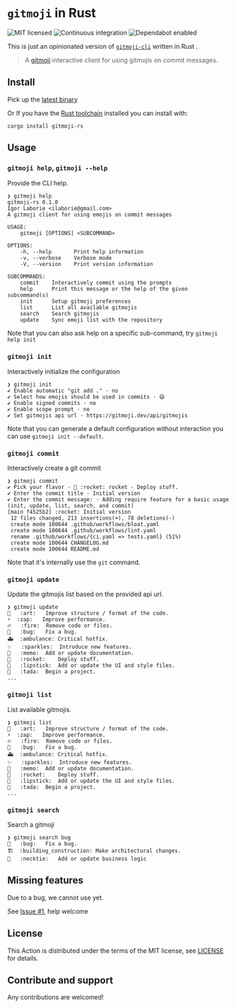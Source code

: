 # `gitmoji` in Rust

![MIT licensed](https://img.shields.io/badge/license-MIT-blue.svg)
![Continuous integration](https://github.com/actions-rs/toolchain/workflows/Continuous%20integration/badge.svg)
![Dependabot enabled](https://api.dependabot.com/badges/status?host=github&repo=ilaborie/gitmoji-rs)

This is just an opinionated version of [`gitmoji-cli`](https://github.com/carloscuesta/gitmoji-cli) written in Rust .

> A [gitmoji](https://gitmoji.dev/) interactive client for using gitmojis on commit messages.

## Install

Pick up the [latest binary](./releases)

Or If you have the [Rust toolchain](https://rustup.rs/) installed you can install with:

```shell
cargo install gitmoji-rs
```

## Usage


### `gitmoji help`, `gitmoji --help`

Provide the CLI help.

```shell
❯ gitmoji help
gitmoji-rs 0.1.0
Igor Laborie <ilaborie@gmail.com>
A gitmoji client for using emojis on commit messages

USAGE:
    gitmoji [OPTIONS] <SUBCOMMAND>

OPTIONS:
    -h, --help       Print help information
    -v, --verbose    Verbose mode
    -V, --version    Print version information

SUBCOMMANDS:
    commit    Interactively commit using the prompts
    help      Print this message or the help of the given subcommand(s)
    init      Setup gitmoji preferences
    list      List all available gitmojis
    search    Search gitmojis
    update    Sync emoji list with the repository
```

Note that you can also ask help on a specific sub-command, try `gitmoji help init`

### `gitmoji init`

Interactively initialize the configuration

```shell
❯ gitmoji init
✔ Enable automatic "git add ." · no
✔ Select how emojis should be used in commits · 😄
✔ Enable signed commits · no
✔ Enable scope prompt · no
✔ Set gitmojis api url · https://gitmoji.dev/api/gitmojis
```

Note that you can generate a default configuration without interaction you can use `gitmoji init --default`.

### `gitmoji commit`

Interactively create a git commit

```shell
❯ gitmoji commit
✔ Pick your flavor · 🚀 :rocket: rocket - Deploy stuff.
✔ Enter the commit title · Initial version
✔ Enter the commit message: · Adding require feature for a basic usage (init, update, list, search, and commit)
[main f4525b2] :rocket: Initial version
 12 files changed, 213 insertions(+), 78 deletions(-)
 create mode 100644 .github/workflows/bloat.yaml
 create mode 100644 .github/workflows/lint.yaml
 rename .github/workflows/{ci.yaml => tests.yaml} (51%)
 create mode 100644 CHANGELOG.md
 create mode 100644 README.md
```

Note that it's internally use the `git` command.

### `gitmoji update`

Update the gitmojis list based on the provided api url.

```shell
❯ gitmoji update
🎨	:art:	Improve structure / format of the code.
⚡️	:zap:	Improve performance.
🔥	:fire:	Remove code or files.
🐛	:bug:	Fix a bug.
🚑️	:ambulance:	Critical hotfix.
✨	:sparkles:	Introduce new features.
📝	:memo:	Add or update documentation.
🚀	:rocket:	Deploy stuff.
💄	:lipstick:	Add or update the UI and style files.
🎉	:tada:	Begin a project.
...
```

### `gitmoji list`

List available gitmojis.

```shell
❯ gitmoji list
🎨	:art:	Improve structure / format of the code.
⚡️	:zap:	Improve performance.
🔥	:fire:	Remove code or files.
🐛	:bug:	Fix a bug.
🚑️	:ambulance:	Critical hotfix.
✨	:sparkles:	Introduce new features.
📝	:memo:	Add or update documentation.
🚀	:rocket:	Deploy stuff.
💄	:lipstick:	Add or update the UI and style files.
🎉	:tada:	Begin a project.
...
```
### `gitmoji search`

Search a gitmoji

```shell
❯ gitmoji search bug
🐛	:bug:	Fix a bug.
🏗️	:building_construction:	Make architectural changes.
👔	:necktie:	Add or update business logic
```

## Missing features

Due to a bug, we cannot use yet.

See [Issue #1](./issues/1), help welcome

## License

This Action is distributed under the terms of the MIT license, see [LICENSE](./LICENSE-MIT) for details.

## Contribute and support

Any contributions are welcomed!
